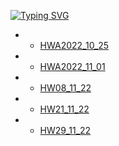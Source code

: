 [![Typing SVG](https://readme-typing-svg.herokuapp.com?font=Fira+Code&duration=1000&pause=1000&color=F70E3F&width=435&lines=DZ+Java)](https://github.com/ArtemWo/Algorithms)
- -   [HWA2022_10_25](https://github.com/ArtemWo/Algorithms/tree/master/HWA2022_10_25) 
- -   [HWA2022_11_01](https://github.com/ArtemWo/Algorithms/tree/master/HWA2022_11_01) 
- -   [HW08_11_22](https://github.com/ArtemWo/Algorithms/tree/master/HW_Algorithms08_11_22p) 
- -   [HW21_11_22](https://github.com/ArtemWo/Algorithms/tree/master/HW_Algorithms21_11_22) 
- -   [HW29_11_22](https://github.com/ArtemWo/Algorithms/tree/master/HW_Algorithms29_11_22) 
